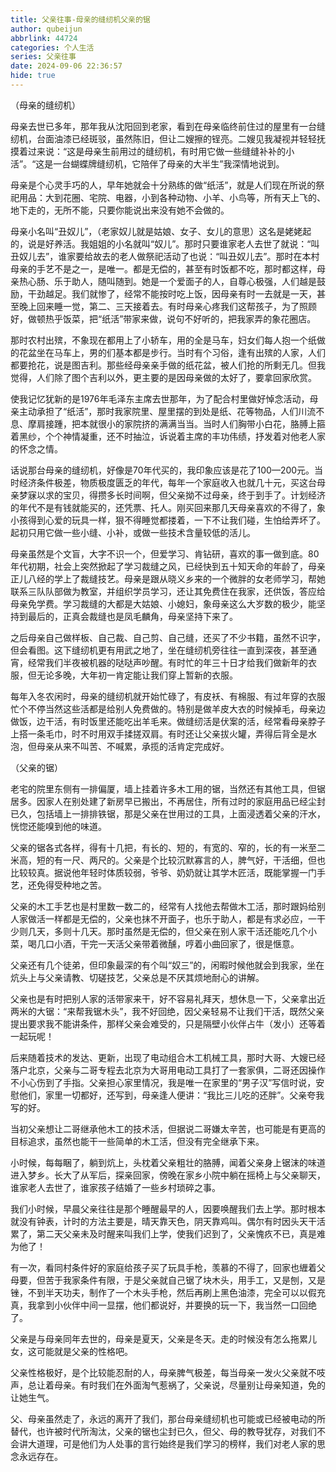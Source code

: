 ```yaml
---
title: 父亲往事-母亲的缝纫机父亲的锯
author: qubeijun
abbrlink: 44724
categories: 个人生活
series: 父亲往事
date: 2024-09-06 22:36:57
hide: true
---
```

（母亲的缝纫机）

母亲去世已多年，那年我从沈阳回到老家，看到在母亲临终前住过的屋里有一台缝纫机，台面油漆已经斑驳，虽然陈旧，但让二嫂擦的锃亮。二嫂见我凝视并轻轻抚摸着过来说：“这是母亲生前用过的缝纫机，有时用它做一些缝缝补补的小活”。“这是一台蝴蝶牌缝纫机，它陪伴了母亲的大半生”我深情地说到。

母亲是个心灵手巧的人，早年她就会十分熟练的做“纸活”，就是人们现在所说的祭祀用品：大到花圈、宅院、电器，小到各种动物、小羊、小鸟等，所有天上飞的、地下走的，无所不能，只要你能说出来没有她不会做的。

母亲小名叫“丑奴儿”，（老家奴儿就是姑娘、女子、女儿的意思）这名是姥姥起的，说是好养活。我姐姐的小名就叫“奴儿”。那时只要谁家老人去世了就说：“叫丑奴儿去”，谁家要给故去的老人做祭祀活动了也说：“叫丑奴儿去”。那时在本村母亲的手艺不是之一，是唯一。都是无偿的，甚至有时饭都不吃，那时都这样，母亲热心肠、乐于助人，随叫随到。她是一个爱面子的人，自尊心极强，人们越是鼓励，干劲越足。我们就惨了，经常不能按时吃上饭，因母亲有时一去就是一天，甚至晚上回来睡一觉，第二、三天接着去。有时母亲心疼我们这帮孩子，为了照顾好，做顿热乎饭菜，把“纸活”带家来做，说句不好听的，把我家弄的象花圈店。

那时农村出殡，不象现在都用上了小轿车，用的全是马车，妇女们每人抱一个纸做的花盆坐在马车上，男的们基本都是步行。当时有个习俗，逢有出殡的人家，人们都要抢花，说是图吉利。那些经母亲亲手做的纸花盆，被人们抢的所剩无几。但我觉得，人们除了图个吉利以外，更主要的是因母亲做的太好了，要拿回家欣赏。

使我记忆犹新的是1976年毛泽东主席去世那年，为了配合村里做好悼念活动，母亲主动承担了“纸活”，那时我家院里、屋里摆的到处是纸、花等物品，人们川流不息、摩肩接踵，把本就很小的家院挤的满满当当。当时人们胸带小白花，胳膊上箍着黑纱，个个神情凝重，还不时抽泣，诉说着主席的丰功伟绩，抒发着对他老人家的怀念之情。

话说那台母亲的缝纫机，好像是70年代买的，我印象应该是花了100—200元。当时经济条件极差，物质极度匮乏的年代，每年一个家庭收入也就几十元，买这台母亲梦寐以求的宝贝，得攒多长时间啊，但父亲拗不过母亲，终于到手了。计划经济的年代不是有钱就能买的，还凭票、托人。刚买回来那几天母亲喜欢的不得了，象小孩得到心爱的玩具一样，狠不得睡觉都搂着，一下不让我们碰，生怕给弄坏了。起初只用它做一些小缝、小补，或做一些技术含量较低的活儿。

母亲虽然是个文盲，大字不识一个，但爱学习、肯钻研，喜欢的事一做到底。80年代初期，社会上突然掀起了学习裁缝之风，已经快到五十知天命的年龄了，母亲正儿八经的学上了裁缝技艺。母亲是跟从晓义乡来的一个微胖的女老师学习，帮她联系三队队部做为教室，并组织学员学习，还让其免费住在我家，还供饭，答应给母亲免学费。学习裁缝的大都是大姑娘、小媳妇，象母亲这么大岁数的极少，能坚持到最后的，正真会裁缝也是凤毛麟角，母亲坚持下来了。

之后母亲自己做样板、自己裁、自己剪、自己缝，还买了不少书籍，虽然不识字，但会看图。这下缝纫机更有用武之地了，坐在缝纫机旁往往一直到深夜，甚至通宵，经常我们半夜被机器的哒哒声吵醒。有时忙的年三十日才给我们做新年的衣服，但无论多晚，大年初一肯定能让我们穿上暂新的衣服。

每年入冬农闲时，母亲的缝纫机就开始忙碌了，有皮袄、有棉服、有过年穿的衣服忙个不停当然这些活都是给别人免费做的。特别是做羊皮大衣的时候掉毛，母亲边做饭，边干活，有时饭里还能吃出羊毛来。做缝纫活是伏案的活，经常看母亲脖子上搭一条毛巾，时不时用双手揉搓双肩。有时还让父亲拔火罐，弄得后背全是水泡，但母亲从来不叫苦、不喊累，承揽的活肯定完成好。

（父亲的锯）

老宅的院里东侧有一排偏厦，墙上挂着许多木工用的锯，当然还有其他工具，但锯居多。因家人在别处建了新房早已搬出，不再居住，所有过时的家庭用品已经尘封已久，包括墙上一排排铁锯，那是父亲在世用过的工具，上面浸透着父亲的汗水，恍惚还能嗅到他的味道。

父亲的锯各式各样，得有十几把，有长的、短的，有宽的、窄的，长的有一米至二米高，短的有一尺、两尺的。父亲是个比较沉默寡言的人，脾气好，干活细，但也比较较真。据说他年轻时体质较弱，爷爷、奶奶就让其学木匠活，既能掌握一门手艺，还免得受种地之苦。

父亲的木工手艺也是村里数一数二的，经常有人找他去帮做木工活，那时跟妈给别人家做活一样都是无偿的，父亲也抹不开面子，也乐于助人，都是有求必应，一干少则几天，多则十几天。那时虽然是无偿的，但父亲在别人家干活还能吃几个小菜，喝几口小酒，干完一天活父亲带着微醺，哼着小曲回家了，很是惬意。

父亲还有几个徒弟，但印象最深的有个叫“奴三”的，闲暇时候他就会到我家，坐在炕头上与父亲请教、切磋技艺，父亲总是不厌其烦地耐心的讲解。

父亲也是有时把别人家的活带家来干，好不容易礼拜天，想休息一下，父亲拿出近两米的大锯：“来帮我锯木头”，我不好回绝，因父亲轻易不让我们干活，既然父亲提出要求我不能讲条件，那样父亲会难受的，只是隔壁小伙伴占牛（发小）还等着一起玩呢！

后来随着技术的发达、更新，出现了电动组合木工机械工具，那时大哥、大嫂已经落户北京，父亲与二哥专程去北京为大哥用电动工具打了一套家俱，二哥还因操作不小心伤到了手指。父亲担心家里情况，我是唯一在家里的“男子汉”写信时说，安慰他们，家里一切都好，还写到，母亲逢人便讲：“我比三儿吃的还胖”。父亲夸我写的好。

当初父亲想让二哥继承他木工的技术活，但据说二哥嫌太辛苦，也可能是有更高的目标追求，虽然也能干一些简单的木工活，但没有完全继承下来。

小时候，每每睏了，躺到炕上，头枕着父亲粗壮的胳膊，闻着父亲身上锯沫的味道进入梦乡。长大了从军后，探亲回家，傍晚在家乡小院中躺在摇椅上与父亲聊天，谁家老人去世了，谁家孩子结婚了一些乡村琐碎之事。

我们小时候，早晨父亲往往是那个睡醒最早的人，因要唤醒我们去上学。那时根本就没有钟表，计时的方法主要是，晴天靠天色，阴天靠鸡叫。偶尔有时因头天干活累了，第二天父亲未及时醒来叫我们上学，使我们迟到了，父亲愧疚不已，真是难为他了！

有一次，看同村条件好的家庭给孩子买了玩具手枪，羡慕的不得了，回家也緾着父母要，但苦于我家条件有限，于是父亲就自己锯了块木头，用手工，又是刨，又是锉，不到半天功夫，制作了一个木头手枪，然后再刷上黑色油漆，完全可以以假充真，我拿到小伙伴中间一显摆，他们都说好，并要换的玩一下，我当然一口回绝了。

父亲是与母亲同年去世的，母亲是夏天，父亲是冬天。走的时候没有怎么拖累儿女，这可能就是父亲的性格吧。

父亲性格极好，是个比较能忍耐的人，母亲脾气极差，每当母亲一发火父亲就不吱声，总让着母亲。有时我们在外面淘气惹祸了，父亲说，尽量别让母亲知道，免的让她生气。

父、母亲虽然走了，永远的离开了我们，那台母亲缝纫机也可能或已经被电动的所替代，也许被时代所淘汰，父亲的锯也尘封已久，但父、母的教导犹存，对我们不会讲大道理，可是他们为人处事的言行始终是我们学习的榜样，我们对老人家的思念永远存在。